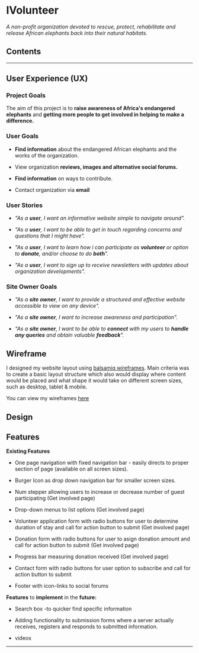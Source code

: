 # IVolunteer #
_A non-profit organization devoted to rescue, protect, rehabilitate and release African elephants back into their natural habitats._

## Contents ##
---

## User Experience (UX) ##

 ### Project Goals ###
The aim of this project is to **raise awareness of Africa's endangered elephants** and **getting more people to get involved in helping to make a difference.** 

### User Goals ###

* **Find information** about the endangered African elephants and the works of the organization.

* View organization **reviews, images and alternative social forums.**

* **Find information** on ways to contribute.

* Contact organization via **email**

### User Stories ###
* _"As a **user**, I want an informative website simple to navigate around"._

* _"As a **user**, I want to be able to get in touch regarding concerns and questions that I might have"._

* _"As a **user**, I want to learn how i can participate as **volunteer** or option to **donate**, and/or choose to do **both**"._

* _"As a **user**, I want to sign up to receive newsletters with updates about organization developments"._
### Site Owner Goals ###

* _"As a **site owner**, I want to provide a structured and effective website accessible to view on any device"._

* _"As a **site owner**, I want to increase awareness and participation"._

* _"As a **site owner**, I want to be able to **connect** with my users to **handle any queries** and obtain valuable **feedback**"._

## Wireframe ##
I designed my website layout using [balsamiq wireframes](https://balsamiq.com/). Main criteria was to create a basic layout structure which also would display where content would be placed and what shape it would take on different screen sizes, such as desktop, tablet & mobile.

You can view my wireframes [here](https://github.com/yetnetbehailu/Ivolunteer/blob/master/assets/wireframe/wireframe.pdf) 

## Design ##

## Features ##

**Existing Features**

- One page navigation with fixed navigation bar - easily directs to proper section of page (available on all screen sizes).

- Burger Icon as drop down navigation bar for smaller screen sizes.

 - Num stepper allowing users to increase or decrease number of guest participating (Get involved page)

 - Drop-down menus to list options (Get involved page)

- Volunteer application form with radio buttons for user to determine duration of stay and call for action button to submit (Get involved page)

- Donation form with radio buttons for user to asign donation amount and call for action button to submit (Get involved page)

- Progress bar measuring donation received (Get involved page)

- Contact form with radio buttons for user option to subscribe and call for action button to submit

- Footer with icon-links to social forums

**Features** to **implement** in the **future:**

- Search box -to quicker find specific information

- Adding functionality to submission forms where a server actually receives, registers and responds to submitted information.

- videos


---